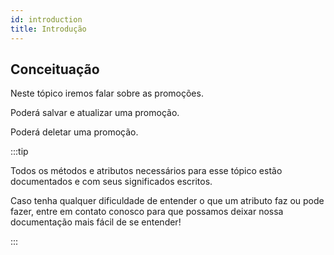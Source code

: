 ```yaml
---
id: introduction
title: Introdução
---
```


## Conceituação

Neste tópico iremos falar sobre as promoções.

Poderá salvar e atualizar uma promoção.

Poderá deletar uma promoção.

:::tip

Todos os métodos e atributos necessários para esse tópico estão documentados e com seus significados escritos.

Caso tenha qualquer dificuldade de entender o que um atributo faz ou pode fazer, entre em contato conosco para que possamos deixar nossa documentação mais fácil de se entender!

:::
